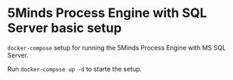 # 5Minds Process Engine with SQL Server basic setup
`docker-compose` setup for running the 5Minds Process Engine with MS SQL Server.

Run `docker-compose up -d` to starte the setup.